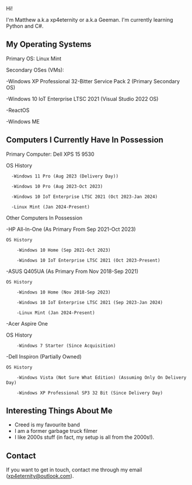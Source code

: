 Hi!

I'm Matthew a.k.a xp4eternity or a.k.a Geeman. I'm currently learning Python and C#.


My Operating Systems
-------------------------------------------------------------------------
Primary OS: Linux Mint

Secondary OSes (VMs):

  -Windows XP Professional 32-Bitter Service Pack 2 (Primary Secondary OS)
  
  -Windows 10 IoT Enterprise LTSC 2021 (Visual Studio 2022 OS)
  
  -ReactOS
  
  -Windows ME

Computers I Currently Have In Possession
--
  Primary Computer: Dell XPS 15 9530
  
  OS History
    
      -Windows 11 Pro (Aug 2023 (Delivery Day))
      
      -Windows 10 Pro (Aug 2023-Oct 2023)
      
      -Windows 10 IoT Enterprise LTSC 2021 (Oct 2023-Jan 2024)
      
      -Linux Mint (Jan 2024-Present)
      
  Other Computers In Possession
  
  -HP All-In-One (As Primary From Sep 2021-Oct 2023)
    
    OS History
      
        -Windows 10 Home (Sep 2021-Oct 2023)
        
        -Windows 10 IoT Enterprise LTSC 2021 (Oct 2023-Present)
        
  -ASUS Q405UA (As Primary From Nov 2018-Sep 2021)
    
    OS History
    
        -Windows 10 Home (Nov 2018-Sep 2023)
        
        -Windows 10 IoT Enterprise LTSC 2021 (Sep 2023-Jan 2024)
        
        -Linux Mint (Jan 2024-Present)

  -Acer Aspire One
    
  OS History
    
        -Windows 7 Starter (Since Acquisition)

   -Dell Inspiron (Partially Owned)
    
    OS History
     
        -Windows Vista (Not Sure What Edition) (Assuming Only On Delivery Day)
        
        -Windows XP Professional SP3 32 Bit (Since Delivery Day)
        
Interesting Things About Me
-----
  - Creed is my favourite band
  - I am a former garbage truck filmer
  - I like 2000s stuff (in fact, my setup is all from the 2000s!).

Contact
----
If you want to get in touch, contact me through my email (xp4eternity@outlook.com).
